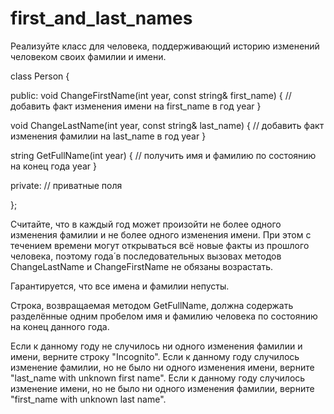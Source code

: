 # first_and_last_names

Реализуйте класс для человека, поддерживающий историю изменений человеком своих фамилии и имени.

class Person {

public:
  void ChangeFirstName(int year, const string& first_name) {
    // добавить факт изменения имени на first_name в год year
  }

  void ChangeLastName(int year, const string& last_name) {
    // добавить факт изменения фамилии на last_name в год year
  }

  string GetFullName(int year) {
    // получить имя и фамилию по состоянию на конец года year
  }

private:
  // приватные поля
  
};

Считайте, что в каждый год может произойти не более одного изменения фамилии и не более одного изменения имени. При этом с течением времени могут открываться всё новые факты из прошлого человека, поэтому года́ в последовательных вызовах методов ChangeLastName и ChangeFirstName не обязаны возрастать.

Гарантируется, что все имена и фамилии непусты.

Строка, возвращаемая методом GetFullName, должна содержать разделённые одним пробелом имя и фамилию человека по состоянию на конец данного года.

Если к данному году не случилось ни одного изменения фамилии и имени, верните строку "Incognito".
Если к данному году случилось изменение фамилии, но не было ни одного изменения имени, верните "last_name with unknown first name".
Если к данному году случилось изменение имени, но не было ни одного изменения фамилии, верните "first_name with unknown last name".